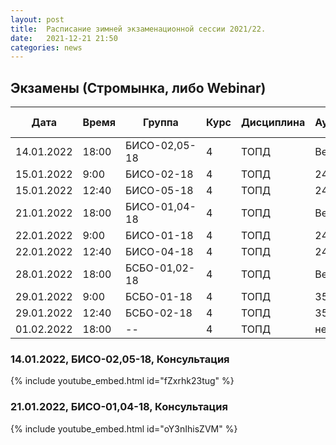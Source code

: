 ```yaml
---
layout: post
title:  Расписание зимней экзаменационной сессии 2021/22.
date:   2021-12-21 21:50
categories: news
---
```


## Экзамены (Стромынка, либо Webinar)

| Дата          | Время   | Группа        | Курс | Дисциплина  | Аудитория | Вид контроля |
| ------------- | ------- | ------------- | ---- | ----------- | --------- | ---------    |
|14.01.2022     |18:00    |БИСО-02,05-18  |4     |ТОПД         |Вебинар    | Консультация |
|15.01.2022     | 9:00    |БИСО-02-18     |4     |ТОПД         |249        | Экзамен      |
|15.01.2022     |12:40    |БИСО-05-18     |4     |ТОПД         |249        | Экзамен      |
|21.01.2022     |18:00    |БИСО-01,04-18  |4     |ТОПД         |Вебинар    | Консультация |
|22.01.2022     | 9:00    |БИСО-01-18     |4     |ТОПД         |249        | Экзамен      |
|22.01.2022     |12:40    |БИСО-04-18     |4     |ТОПД         |249        | Экзамен      |
|28.01.2022     |18:00    |БСБО-01,02-18  |4     |ТОПД         |Вебинар    | Консультация |
|29.01.2022     | 9:00    |БСБО-01-18     |4     |ТОПД         |358        | Экзамен      |
|29.01.2022     |12:40    |БСБО-02-18     |4     |ТОПД         |358        | Экзамен      |
|01.02.2022     |18:00    |--             |4     |ТОПД         |нет инф.   | Доп. экзамен |

### 14.01.2022, БИСО-02,05-18, Консультация 
{% include youtube_embed.html id="fZxrhk23tug" %}

### 21.01.2022, БИСО-01,04-18, Консультация 
{% include youtube_embed.html id="oY3nIhisZVM" %}

